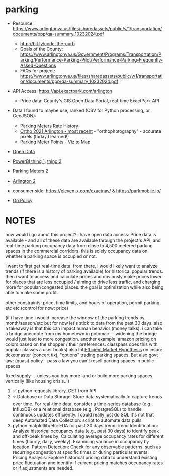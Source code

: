 # parking

- Resource: https://www.arlingtonva.us/files/sharedassets/public/v/1/transportation/documents/ppp/qa-summary_10232024.pdf
    - http://bit.ly/code-the-curb
    - Goals of the County: https://www.arlingtonva.us/Government/Programs/Transportation/Parking/Performance-Parking-Pilot/Performance-Parking-Frequently-Asked-Questions
    - FAQs for project: https://www.arlingtonva.us/files/sharedassets/public/v/1/transportation/documents/ppp/qa-summary_10232024.pdf
- API Access: https://api.exactpark.com/arlington
    - Price data: County's GIS Open Data Portal, real-time ExactPark API

- Data I found to maybe use, ranked (CSV for Python processing, or GeoJSON):
    - [Parking Meters Rate History](https://gisdata-arlgis.opendata.arcgis.com/datasets/9bbfca97a814415db1b5e50695a2712c_2/explore)
    - [Ortho 2021 Arlington - most recent]() - "orthophotography" - accurate pixels (today I learned!)
    - [Parking Meter Points - Viz to Map](https://gisdata-arlgis.opendata.arcgis.com/maps/ac5ab5a45b274e4798943e167afeb0f5/about)

- [Open Data](https://data.arlingtonva.us/)
- [PowerBI thing 1](https://app.powerbi.com/view?r=eyJrIjoiOGQwZmIwMzktYzE1MS00NWVjLTgwOWEtMTcxZDkwMzM4ODY1IiwidCI6IjgwMzU0ODA0LTFmZGYtNDI4ZS05ZjVmLTUwOTFlOTk0Y2Y1NCIsImMiOjF9), [thing 2](https://app.powerbi.com/view?r=eyJrIjoiMDc3YmRlODktNDQ1NC00Njg1LTg0NzUtYzIzZDY4NmFmNjhkIiwidCI6IjgwMzU0ODA0LTFmZGYtNDI4ZS05ZjVmLTUwOTFlOTk0Y2Y1NCIsImMiOjF9)
- [Parking Meters 2](https://experience.arcgis.com/experience/ee33d45e0d3848c8b99cfe51c00d4fca/page/Parking-Meters/)
- [Arlington 2](https://arlington.curbiq.io/public-default/)
- consumer side: https://eleven-x.com/exactnav/ & https://parkmobile.io/
- [On Policy](https://www.arlingtonva.us/Government/Projects/Planning/Smart-Growth/)

# NOTES

how would i go about this project? i have open data access: Price data is available - and all of these data are available through the project's API, and real-time parking occupancy data from close to 4,500 metered parking spaces in the commercial corridors. this is solely occupancy data on whether a parking space is occupied or not.

i want to first get real-time data. from there, i would likely want to analyze trends (if there is a history of parking available) for historical popular trends. then i want to access and calculate prices and obviously make prices lower for places that are less occupied / aiming to drive less traffic, and charging more for popular/congested places. the goal is optimization while also being able to make some profit.

other constraints: price, time limits, and hours of operation, permit parking, etc etc (control for now: price)

(if i have time i would increase the window of the parking trends by month/season/etc but for now let's stick to data from the past 30 days. also a takeaway is that this can impact human behavior (money talks). i can take a bridge anecdote from my hometown in potomac -- widening the bridge would just lead to more congestion. another example: amazon pricing on colors based on the shopper / their preferences. classpass does this with popular classes a user books) also lol [Efficient Market Hypothesis](https://en.wikipedia.org/wiki/Efficient-market_hypothesis) on inspo: ticketmaster (concert tix), "options" trading parking spaces. But also govt law: (quasi) policy - pass a law you can't resell parking spaces in public spaces

fixed supply -- unless you buy more land or build more parking spaces vertically (like housing crisis...)

1. ✅ python requests library, GET from API
2. ⭐ Database or Data Storage: Store data systematically to capture trends over time.
For real-time data, consider a time-series database (e.g., InfluxDB) or a relational database (e.g., PostgreSQL) to handle continuous updates efficiently.
I could really just do SQL it's not that deep
Automated Data Collection: script to automate data pulls
3. python matplotlib/etc: EDA for past 30 days trend
Trend Identification: Analyze historical occupancy data (e.g., past 30 days) to identify peak and off-peak times by:
Calculating average occupancy rates for different times (hourly, daily, weekly).
Examining variance in occupancy by location.
Pattern Detection: Check for any observable patterns, such as recurring congestion at specific times or during particular events.
Pricing Analysis: Explore historical pricing data to understand existing price fluctuation and identify if current pricing matches occupancy rates or if adjustments are needed.